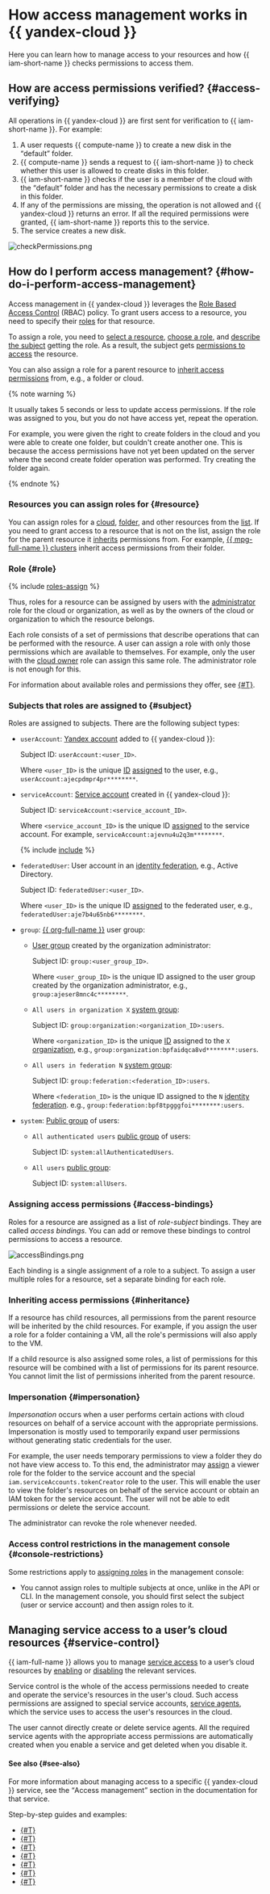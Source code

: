 # How access management works in {{ yandex-cloud }}

Here you can learn how to manage access to your resources and how {{ iam-short-name }} checks permissions to access them.

## How are access permissions verified? {#access-verifying}

All operations in {{ yandex-cloud }} are first sent for verification to {{ iam-short-name }}. For example:

1. A user requests {{ compute-name }} to create a new disk in the <q>default</q> folder.
1. {{ compute-name }} sends a request to {{ iam-short-name }} to check whether this user is allowed to create disks in this folder.
1. {{ iam-short-name }} checks if the user is a member of the cloud with the <q>default</q> folder and has the necessary permissions to create a disk in this folder.
1. If any of the permissions are missing, the operation is not allowed and {{ yandex-cloud }} returns an error.
    If all the required permissions were granted, {{ iam-short-name }} reports this to the service.
1. The service creates a new disk.

![checkPermissions.png](../../../_assets/checkPermissions.png)

## How do I perform access management? {#how-do-i-perform-access-management}

Access management in {{ yandex-cloud }} leverages the [Role Based Access Control](https://en.wikipedia.org/wiki/Role-based_access_control) (RBAC) policy. To grant users access to a resource, you need to specify their [roles](roles.md) for that resource.

To assign a role, you need to [select a resource](#resource), [choose a role](#role), and [describe the subject](#subject) getting the role. As a result, the subject gets [permissions to access](#access-bindings) the resource.

You can also assign a role for a parent resource to [inherit access permissions](#inheritance) from, e.g., a folder or cloud.

{% note warning %}

It usually takes 5 seconds or less to update access permissions. If the role was assigned to you, but you do not have access yet, repeat the operation.

For example, you were given the right to create folders in the cloud and you were able to create one folder, but couldn't create another one. This is because the access permissions have not yet been updated on the server where the second create folder operation was performed. Try creating the folder again.

{% endnote %}

### Resources you can assign roles for {#resource}

You can assign roles for a [cloud](../../../resource-manager/operations/cloud/set-access-bindings.md), [folder](../../../resource-manager/operations/folder/set-access-bindings.md), and other resources from the [list](resources-with-access-control.md). If you need to grant access to a resource that is not on the list, assign the role for the parent resource it [inherits](#inheritance) permissions from. For example, [{{ mpg-full-name }} clusters](../../../managed-postgresql/concepts/index.md) inherit access permissions from their folder.

### Role {#role}

{% include [roles-assign](../../../_includes/iam/roles-assign.md) %}

Thus, roles for a resource can be assigned by users with the [administrator](../../roles-reference.md#admin) role for the cloud or organization, as well as by the owners of the cloud or organization to which the resource belongs.

Each role consists of a set of permissions that describe operations that can be performed with the resource. A user can assign a role with only those permissions which are available to themselves. For example, only the user with the [cloud owner](../../../resource-manager/security/index.md#resource-manager-clouds-owner) role can assign this same role. The administrator role is not enough for this.

For information about available roles and permissions they offer, see [{#T}](roles.md).

### Subjects that roles are assigned to {#subject}

Roles are assigned to subjects. There are the following subject types:

* `userAccount`: [Yandex account](../users/accounts.md#passport) added to {{ yandex-cloud }}:

    Subject ID: `userAccount:<user_ID>`.

    Where `<user_ID>` is the unique [ID](../../../api-design-guide/concepts/resources-identification.md) [assigned](../../operations/users/get.md) to the user, e.g., `userAccount:ajecpdmpr4pr********`.

* `serviceAccount`: [Service account](../users/service-accounts.md) created in {{ yandex-cloud }}:

    Subject ID: `serviceAccount:<service_account_ID>`.

    Where `<service_account_ID>` is the unique ID [assigned](../../operations/sa/get-id.md) to the service account. For example, `serviceAccount:ajevnu4u2q3m********`.

    {% include [include](../../../_includes/sa-assign-role-note.md) %}

* `federatedUser`: User account in an [identity federation](../../../organization/concepts/add-federation.md), e.g., Active Directory.

    Subject ID: `federatedUser:<user_ID>`.

    Where `<user_ID>` is the unique ID [assigned](../../operations/users/get.md) to the federated user, e.g., `federatedUser:aje7b4u65nb6********`.

* `group`: [{{ org-full-name }}](../../../organization/) user group:

    * [User group](../../../organization/concepts/groups.md) created by the organization administrator:

        Subject ID: `group:<user_group_ID>`.

        Where `<user_group_ID>` is the unique ID assigned to the user group created by the organization administrator, e.g., `group:ajeser8mnc4c********`.

    * `All users in organization X` [system group](./system-group.md#allOrganizationUsers):

        Subject ID: `group:organization:<organization_ID>:users`.

        Where `<organization_ID>` is the unique [ID](../../../organization/operations/organization-get-id.md) assigned to the `X` [organization](../../../organization/quickstart.md), e.g., `group:organization:bpfaidqca8vd********:users`.

    * `All users in federation N` [system group](./system-group.md#allFederationUsers):

        Subject ID: `group:federation:<federation_ID>:users`.

        Where `<federation_ID>` is the unique ID assigned to the `N` [identity federation](../../../organization/concepts/add-federation.md). e.g., `group:federation:bpf8tpgggfoi********:users`.

* `system`: [Public group](./public-group.md) of users:

    * `All authenticated users` [public group](./public-group.md#allAuthenticatedUsers) of users:

        Subject ID: `system:allAuthenticatedUsers`.

    * `All users` [public group](./public-group.md#allUsers):

        Subject ID: `system:allUsers`.

### Assigning access permissions {#access-bindings}

Roles for a resource are assigned as a list of _role-subject_ bindings. They are called _access bindings_. You can add or remove these bindings to control permissions to access a resource.

![accessBindings.png](../../../_assets/accessBindings.png)

Each binding is a single assignment of a role to a subject. To assign a user multiple roles for a resource, set a separate binding for each role.

### Inheriting access permissions {#inheritance}

If a resource has child resources, all permissions from the parent resource will be inherited by the child resources. For example, if you assign the user a role for a folder containing a VM, all the role's permissions will also apply to the VM.

If a child resource is also assigned some roles, a list of permissions for this resource will be combined with a list of permissions for its parent resource. You cannot limit the list of permissions inherited from the parent resource.

### Impersonation {#impersonation}

_Impersonation_ occurs when a user performs certain actions with cloud resources on behalf of a service account with the appropriate permissions. Impersonation is mostly used to temporarily expand user permissions without generating static credentials for the user.

For example, the user needs temporary permissions to view a folder they do not have view access to. To this end, the administrator may [assign](../../operations/sa/set-access-bindings.md#impersonation) a viewer role for the folder to the service account and the special `iam.serviceAccounts.tokenCreator` role to the user. This will enable the user to view the folder's resources on behalf of the service account or obtain an IAM token for the service account. The user will not be able to edit permissions or delete the service account.

The administrator can revoke the role whenever needed.

### Access control restrictions in the management console {#console-restrictions}

Some restrictions apply to [assigning roles](../../operations/roles/grant.md) in the management console:

* You cannot assign roles to multiple subjects at once, unlike in the API or CLI. In the management console, you should first select the subject (user or service account) and then assign roles to it.

## Managing service access to a user’s cloud resources {#service-control}

{{ iam-full-name }} allows you to manage [service access](../service-control.md) to a user’s cloud resources by [enabling](../../operations/service-control/enable-disable.md#enable) or [disabling](../../operations/service-control/enable-disable.md#disable) the relevant services.

Service control is the whole of the access permissions needed to create and operate the service's resources in the user's cloud. Such access permissions are assigned to special service accounts, [service agents](../service-control.md#service-agent), which the service uses to access the user's resources in the cloud.

The user cannot directly create or delete service agents. All the required service agents with the appropriate access permissions are automatically created when you enable a service and get deleted when you disable it.

#### See also {#see-also}

For more information about managing access to a specific {{ yandex-cloud }} service, see the <q>Access management</q> section in the documentation for that service.

Step-by-step guides and examples:

* [{#T}](../../operations/roles/grant.md)
* [{#T}](../../operations/roles/revoke.md)
* [{#T}](../../operations/sa/assign-role-for-sa.md)
* [{#T}](../../operations/sa/set-access-bindings.md)
* [{#T}](../../../resource-manager/operations/cloud/set-access-bindings.md)
* [{#T}](../../../resource-manager/operations/folder/set-access-bindings.md)
* [{#T}](../../operations/service-control/enable-disable.md)